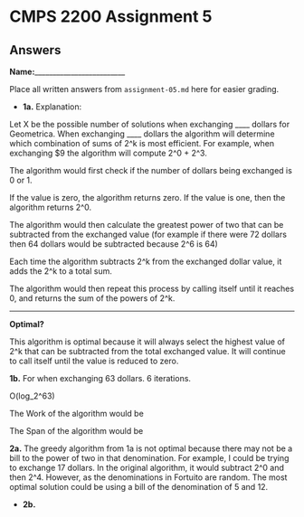 # CMPS 2200 Assignment 5
## Answers

**Name:**_________________________


Place all written answers from `assignment-05.md` here for easier grading.





- **1a.**
Explanation:

Let X be the possible number of solutions when exchanging ____ dollars for Geometrica. When exchanging ____ dollars the algorithm will determine which combination of sums of 2^k is most efficient. For example, when exchanging $9 the algorithm will compute 2^0 + 2^3.

  The algorithm would first check if the number of dollars being exchanged is 0 or 1.
  
If the value is zero, the algorithm returns zero. If the value is one, then the algorithm returns 2^0.

The algorithm would then calculate the greatest power of two that can be subtracted from the exchanged value (for example if there were 72 dollars then 64 dollars would be subtracted because 2^6 is 64)
    
Each time the algorithm subtracts 2^k from the exchanged dollar value, it adds the 2^k to a total sum. 

The algorithm would then repeat this process by calling itself until it reaches 0, and returns the sum of the powers of 2^k.
***
**Optimal?**

This algorithm is optimal because it will always select the highest value of 2^k that can be subtracted from the total exchanged value. It will continue to call itself until the value is reduced to zero.

**1b.**
For when exchanging 63 dollars.
6 iterations.

O(log_2^63)

The Work of the algorithm would be

The Span of the algorithm would be


**2a.**
The greedy algorithm from 1a is not optimal because there may not be a bill to the power of two in that denomination. For example, I could be trying to exchange 17 dollars.
  In the original algorithm, it would subtract 2^0 and then 2^4.
However, as the denominations in Fortuito are random. The most optimal solution could be using a bill of the denomination of 5 and 12. 

- **2b.**



